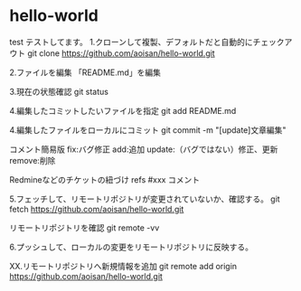 hello-world
===========

test
テストしてます。
1.クローンして複製、デフォルトだと自動的にチェックアウト
git clone https://github.com/aoisan/hello-world.git

2.ファイルを編集
「README.md」を編集

3.現在の状態確認
git status

4.編集したコミットしたいファイルを指定
git add README.md

4.編集したファイルをローカルにコミット
git commit -m "[update]文章編集"

コメント簡易版
fix:バグ修正
add:追加
update:（バグではない）修正、更新
remove:削除

Redmineなどのチケットの紐づけ
refs #xxx コメント



5.フェッチして、リモートリポジトリが変更されていないか、確認する。
git fetch https://github.com/aoisan/hello-world.git

リモートリポジトリを確認
git remote -vv

6.プッシュして、ローカルの変更をリモートリポジトリに反映する。



XX.リモートリポジトリへ新規情報を追加
git remote add origin https://github.com/aoisan/hello-world.git


